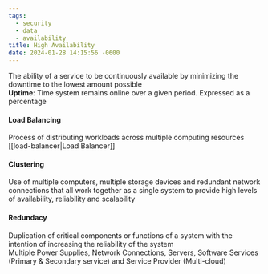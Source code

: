 ```yaml
---
tags:
  - security
  - data
  - availability
title: High Availability
date: 2024-01-28 14:15:56 -0600
---
```


The ability of a service to be continuously available by minimizing the downtime to the lowest amount possible  
**Uptime**: Time system remains online over a given period. Expressed as a percentage  

#### Load Balancing
Process of distributing workloads across multiple computing resources  
[[load-balancer|Load Balancer]]

#### Clustering
Use of multiple computers, multiple storage devices and redundant network connections that all work together as a single system to provide high levels of availability, reliability and scalability

#### Redundacy
Duplication of critical components or functions of a system with the intention of increasing the reliability of the system  
Multiple Power Supplies, Network Connections, Servers, Software Services (Primary & Secondary service) and Service Provider (Multi-cloud)
